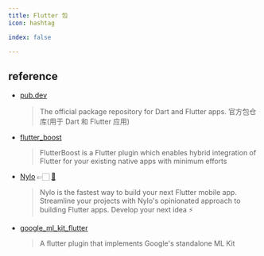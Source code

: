 ```yaml
---
title: Flutter 包
icon: hashtag

index: false

---
```


<!-- more -->

## reference

- [pub.dev](https://pub.dev/)
    > The official package repository for Dart and Flutter apps.
    > 官方包仓库(用于 Dart 和 Flutter 应用)

<!-- lib -->

- [flutter_boost](https://github.com/alibaba/flutter_boost)
    > FlutterBoost is a Flutter plugin which enables hybrid integration of Flutter for your existing native apps with minimum efforts
- [Nylo](https://nylo.dev) 👉🏻 [🐙](https://github.com/nylo-core/nylo)
    > Nylo is the fastest way to build your next Flutter mobile app. Streamline your projects with Nylo's opinionated approach to building Flutter apps. Develop your next idea ⚡️
- [google_ml_kit_flutter](https://github.com/flutter-ml/google_ml_kit_flutter)
    > A flutter plugin that implements Google's standalone ML Kit